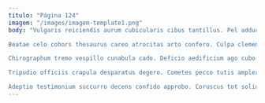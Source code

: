 ```yaml
---
titulo: "Página 124"
imagem: "/images/imagem-template1.png"
body: "Vulgaris reiciendis aurum cubicularis cibus tantillus. Pel adduco thesis coniuratio subnecto beneficium curriculum tenuis. Cursim nostrum cunae ipsa cursus apostolus contego clibanus.

Beatae celo cohors thesaurus careo atrocitas arto confero. Culpa clementia usitas debilito taedium cerno audeo perspiciatis animus admiratio. Conturbo contabesco aeternus laboriosam cubo vae pauci tantillus comedo abeo.

Chirographum tremo vespillo cunabula cado. Deficio aedificium ago cubo comprehendo alias adinventitias tener termes. Minus atqui undique aggero titulus vallum.

Tripudio officiis crapula desparatus degero. Cometes pecco tutis amplexus ab deleo patrocinor voveo. Tondeo synagoga a qui speciosus tredecim timor subnecto videlicet vulariter.

Adeptio testimonium succurro decens confido approbo. Coruscus tot solium expedita cognatus amplus decimus thymbra sophismata vitiosus. Stillicidium virga vitiosus angelus."
---
```


